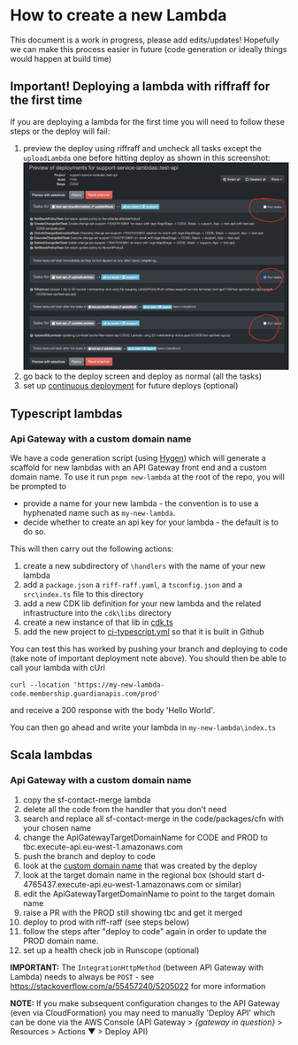 # How to create a new Lambda
This document is a work in progress, please add edits/updates!
Hopefully we can make this process easier in future (code generation or ideally things would happen at build time)

## Important! Deploying a lambda with riffraff for the first time
If you are deploying a lambda for the first time you will need to follow these steps or the deploy will fail:
1. preview the deploy using riffraff and uncheck all tasks except the `uploadLambda` one before hitting deploy as shown in this screenshot:
![riff raff screenshot](./riff-raff.png)
1. go back to the deploy screen and deploy as normal (all the tasks)
1. set up [continuous deployment](https://riffraff.gutools.co.uk/deployment/continuous) for future deploys (optional)

## Typescript lambdas
### Api Gateway with a custom domain name
We have a code generation script (using [Hygen](https://www.hygen.io/)) which will generate a scaffold for new lambdas 
with an API Gateway front end and a custom domain name. To use it run `pnpm new-lambda` at the root of the repo, you will be prompted to 
- provide a name for 
your new lambda - the convention is to use a hyphenated name such as `my-new-lambda`.
- decide whether to create an api key for your lambda - the default is to do so.

This will then carry out the following actions:
1. create a new subdirectory of `\handlers` with the name of your new lambda
1. add a `package.json` a `riff-raff.yaml`, a `tsconfig.json` and a `src\index.ts` file to this directory
1. add a new CDK lib definition for your new lambda and the related infrastructure into the `cdk\libs` directory
1. create a new instance of that lib in [cdk.ts](https://github.com/guardian/support-service-lambdas/blob/1d30b16d34554d780f2e21018bf7ab6ac02209e4/cdk/bin/cdk.ts)
1. add the new project to [ci-typescript.yml](https://github.com/guardian/support-service-lambdas/blob/647299d94b471d0065030bce692a4631078346bb/.github/workflows/ci-typescript.yml)
so that it is built in Github

You can test this has worked by pushing your branch and deploying to code (take note of important deployment note above).
You should then be able to call your lambda with cUrl 
```shell
curl --location 'https://my-new-lambda-code.membership.guardianapis.com/prod'
```
and receive a 200 response with the body 'Hello World'.

You can then go ahead and write your lambda in `my-new-lambda\index.ts`


## Scala lambdas
### Api Gateway with a custom domain name
1. copy the sf-contact-merge lambda
1. delete all the code from the handler that you don't need
1. search and replace all sf-contact-merge in the code/packages/cfn with your chosen name
1. change the ApiGatewayTargetDomainName for CODE and PROD to tbc.execute-api.eu-west-1.amazonaws.com
1. push the branch and deploy to code
1. look at the [custom domain name](https://eu-west-1.console.aws.amazon.com/apigateway/home?region=eu-west-1#/custom-domain-names) that was created by the deploy
1. look at the target domain name in the regional box (should start d-4765437.execute-api.eu-west-1.amazonaws.com or similar)
1. edit the ApiGatewayTargetDomainName to point to the target domain name
1. raise a PR with the PROD still showing tbc and get it merged
1. deploy to prod with riff-raff (see steps below)
1. follow the steps after "deploy to code" again in order to update the PROD domain name.
1. set up a health check job in Runscope (optional)

**IMPORTANT:** The `IntegrationHttpMethod` (between API Gateway with Lambda) needs to always be `POST` - see https://stackoverflow.com/a/55457240/5205022 for more information

**NOTE:** If you make subsequent configuration changes to the API Gateway (even via CloudFormation) you may need to manually 'Deploy API' which can be done via the AWS Console (API Gateway > _{gateway in question}_ > Resources > Actions ▼ > Deploy API)


